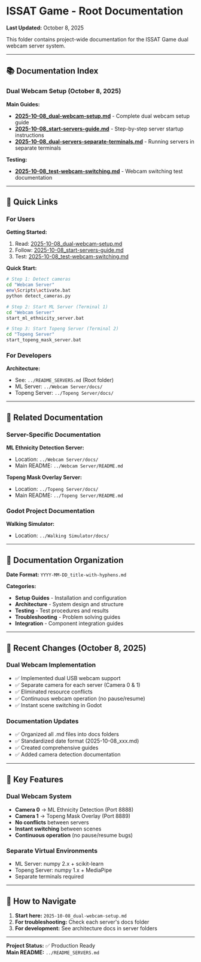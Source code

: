 # ISSAT Game - Root Documentation

**Last Updated:** October 8, 2025

This folder contains project-wide documentation for the ISSAT Game dual webcam server system.

---

## 📚 Documentation Index

### Dual Webcam Setup (October 8, 2025)

**Main Guides:**
- **[2025-10-08_dual-webcam-setup.md](2025-10-08_dual-webcam-setup.md)** - Complete dual webcam setup guide
- **[2025-10-08_start-servers-guide.md](2025-10-08_start-servers-guide.md)** - Step-by-step server startup instructions
- **[2025-10-08_dual-servers-separate-terminals.md](2025-10-08_dual-servers-separate-terminals.md)** - Running servers in separate terminals

**Testing:**
- **[2025-10-08_test-webcam-switching.md](2025-10-08_test-webcam-switching.md)** - Webcam switching test documentation

---

## 🎯 Quick Links

### For Users

**Getting Started:**
1. Read: [2025-10-08_dual-webcam-setup.md](2025-10-08_dual-webcam-setup.md)
2. Follow: [2025-10-08_start-servers-guide.md](2025-10-08_start-servers-guide.md)
3. Test: [2025-10-08_test-webcam-switching.md](2025-10-08_test-webcam-switching.md)

**Quick Start:**
```bash
# Step 1: Detect cameras
cd "Webcam Server"
env\Scripts\activate.bat
python detect_cameras.py

# Step 2: Start ML Server (Terminal 1)
cd "Webcam Server"
start_ml_ethnicity_server.bat

# Step 3: Start Topeng Server (Terminal 2)
cd "Topeng Server"
start_topeng_mask_server.bat
```

### For Developers

**Architecture:**
- See: `../README_SERVERS.md` (Root folder)
- ML Server: `../Webcam Server/docs/`
- Topeng Server: `../Topeng Server/docs/`

---

## 📂 Related Documentation

### Server-Specific Documentation

**ML Ethnicity Detection Server:**
- Location: `../Webcam Server/docs/`
- Main README: `../Webcam Server/README.md`

**Topeng Mask Overlay Server:**
- Location: `../Topeng Server/docs/`
- Main README: `../Topeng Server/README.md`

### Godot Project Documentation

**Walking Simulator:**
- Location: `../Walking Simulator/docs/`

---

## 🔄 Documentation Organization

**Date Format:** `YYYY-MM-DD_title-with-hyphens.md`

**Categories:**
- **Setup Guides** - Installation and configuration
- **Architecture** - System design and structure  
- **Testing** - Test procedures and results
- **Troubleshooting** - Problem solving guides
- **Integration** - Component integration guides

---

## 📝 Recent Changes (October 8, 2025)

### Dual Webcam Implementation
- ✅ Implemented dual USB webcam support
- ✅ Separate camera for each server (Camera 0 & 1)
- ✅ Eliminated resource conflicts
- ✅ Continuous webcam operation (no pause/resume)
- ✅ Instant scene switching in Godot

### Documentation Updates
- ✅ Organized all .md files into docs folders
- ✅ Standardized date format (2025-10-08_xxx.md)
- ✅ Created comprehensive guides
- ✅ Added camera detection documentation

---

## 🎯 Key Features

### Dual Webcam System
- **Camera 0** → ML Ethnicity Detection (Port 8888)
- **Camera 1** → Topeng Mask Overlay (Port 8889)
- **No conflicts** between servers
- **Instant switching** between scenes
- **Continuous operation** (no pause/resume bugs)

### Separate Virtual Environments
- ML Server: numpy 2.x + scikit-learn
- Topeng Server: numpy 1.x + MediaPipe
- Separate terminals required

---

## 📖 How to Navigate

1. **Start here:** `2025-10-08_dual-webcam-setup.md`
2. **For troubleshooting:** Check each server's docs folder
3. **For development:** See architecture docs in server folders

---

**Project Status:** ✅ Production Ready  
**Main README:** `../README_SERVERS.md`

